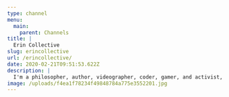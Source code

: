 ```yaml
---
type: channel
menu:
  main:
    parent: Channels
title: |
  Erin Collective
slug: erincollective
url: /erincollective/
date: 2020-02-21T09:51:53.622Z
description: |
  I'm a philosopher, author, videographer, coder, gamer, and activist, I'm trying to move my labour away from production for exchange and towards production for use. Queer, autistic, post-christian, egocom, genre-woman living in South Africa.
image: /uploads/f4ea1f78234f49848784a775e3552201.jpg
---
```

